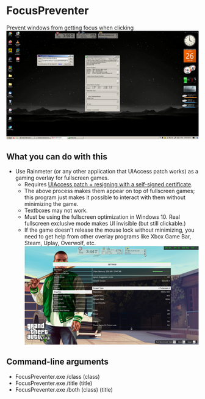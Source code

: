 # FocusPreventer
 Prevent windows from getting focus when clicking
![Screenshot](https://raw.githubusercontent.com/Ingan121/FocusPreventer/master/scrsht.png)

## What you can do with this
* Use Rainmeter (or any other application that UIAccess patch works) as a gaming overlay for fullscreen games.
  * Requires [UIAccess patch + resigning with a self-signed certificate](https://github.com/Ingan121/FocusPreventer/blob/master/UIAccessPatch.md).
  * The above process makes them appear on top of fullscreen games; this program just makes it possible to interact with them without minimizing the game.
  * Textboxes may not work.
  * Must be using the fullscreen optimization in Windows 10. Real fullscreen exclusive mode makes UI invisible (but still clickable.)
  * If the game doesn't release the mouse lock without minimizing, you need to get help from other overlay programs like Xbox Game Bar, Steam, Uplay, Overwolf, etc.
  ![Screenshot](https://raw.githubusercontent.com/Ingan121/FocusPreventer/master/gamingoverlay2.png)
  
 ## Command-line arguments
 * FocusPreventer.exe /class (class)
 * FocusPreventer.exe /title (title)
 * FocusPreventer.exe /both (class) (title)
